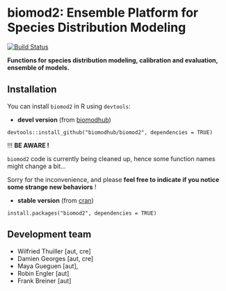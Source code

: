 biomod2: Ensemble Platform for Species Distribution Modeling
===============

[![Build Status](https://travis-ci.org/biomodhub/biomod2.svg?branch=master)](https://travis-ci.org/biomodhub/biomod2)

**Functions for species distribution modeling, calibration and evaluation, ensemble of models.**



## Installation

You can install `biomod2` in R using `devtools`:

- **devel version** (from [biomodhub](https://github.com/biomodhub/biomod2))

```
devtools::install_github("biomodhub/biomod2", dependencies = TRUE)
```

!!! **BE AWARE !**

`biomod2` code is currently being cleaned up, hence some function names might change a bit...

Sorry for the inconvenience, and please **feel free to indicate if you notice some strange new behaviors** !

- **stable version** (from [cran](https://CRAN.R-project.org/package=biomod2))

```
install.packages("biomod2", dependencies = TRUE)
```


## Development team

 - Wilfried Thuiller [aut, cre]
 - Damien Georges [aut, cre]
 - Maya Gueguen [aut],
 - Robin Engler [aut]
 - Frank Breiner [aut]

